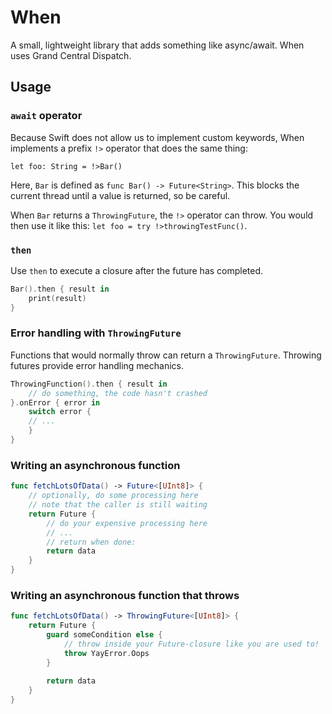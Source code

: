 # When

A small, lightweight library that adds something like async/await. When uses Grand Central Dispatch.

## Usage

### `await` operator

Because Swift does not allow us to implement custom keywords, When implements a prefix `!>` operator
that does the same thing:

`let foo: String = !>Bar()`

Here, `Bar` is defined as `func Bar() -> Future<String>`. This blocks the current thread until a value is returned, so be careful.

When `Bar` returns a `ThrowingFuture`, the `!>` operator can throw. You would then use it like this: `let foo = try !>throwingTestFunc()`. 

### `then`

Use `then` to execute a closure after the future has completed.

```swift
Bar().then { result in
	print(result)
}
```

### Error handling with `ThrowingFuture`

Functions that would normally throw can return a `ThrowingFuture`. Throwing futures provide error handling mechanics.

```swift
ThrowingFunction().then { result in
	// do something, the code hasn't crashed
}.onError { error in
	switch error {
	// ...
	}
}
```

### Writing an asynchronous function

```swift
func fetchLotsOfData() -> Future<[UInt8]> {
	// optionally, do some processing here
	// note that the caller is still waiting
	return Future {
		// do your expensive processing here
		// ...
		// return when done:
		return data
	}
}
```

### Writing an asynchronous function that throws

```swift
func fetchLotsOfData() -> ThrowingFuture<[UInt8]> {
	return Future {
		guard someCondition else {
			// throw inside your Future-closure like you are used to!
			throw YayError.Oops
		}
		
		return data
	}
}
```